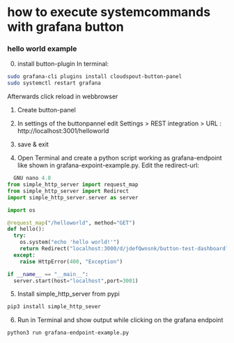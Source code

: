 # how to execute systemcommands with grafana button


### hello world example
0. install button-plugin
In terminal:
```bash
sudo grafana-cli plugins install cloudspout-button-panel 
sudo systemctl restart grafana
```
Afterwards click reload in webbrowser  
1. Create button-panel
2. In settings of the buttonpannel edit Settings > REST integration > URL : http://localhost:3001/helloworld
3. save & exit

4. Open Terminal and create a python script working as grafana-endpoint like shown in grafana-expoint-example.py. Edit the redirect-url:
```python
  GNU nano 4.8                                                                               main.py                                                                                          
from simple_http_server import request_map
from simple_http_server import Redirect
import simple_http_server.server as server

import os

@request_map("/helloworld", method="GET")
def hello():
  try:
    os.system("echo 'hello world!'")
    return Redirect("localhost:3000/d/jdefQwnsnk/button-test-dashboard?orgId=1") # type the url of the grafana-dashboard containing the button
  except:
    raise HttpError(400, "Exception")

if __name__ == "__main__":
  server.start(host="localhost",port=3001)
```

5. Install simple_http_server from pypi 
```bash
pip3 install simple_http_sever
```

6. Run in Terminal and show output while clicking on the grafana endpoint
```bash
python3 run grafana-endpoint-example.py
```

